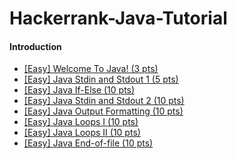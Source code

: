 # Hackerrank-Java-Tutorial

#### Introduction

*   [[Easy] Welcome To Java! (3 pts)](https://github.com/vivekkhillar/Hackerrank-Java-Tutorial/blob/6480a7ad166bf385267d02884bce8d53d79456ae/Introduction/Welcome%20To%20Java/welcometojava.java) 
*   [[Easy] Java Stdin and Stdout 1 (5 pts)](https://github.com/vivekkhillar/Hackerrank-Java-Tutorial/blob/f2f52c816db364f92ad122546d1c55a1c150456f/Introduction/Java%20Stdin%20and%20Stdout/javastdinandstdout.java)
*   [[Easy] Java If-Else (10 pts)](https://github.com/vivekkhillar/Hackerrank-Java-Tutorial/blob/b41da071812e31ba116bf1eb6e3af35c07d6d79d/Introduction/Java%20If%20Else/javaifelse.java)
*   [[Easy] Java Stdin and Stdout 2 (10 pts)](https://github.com/vivekkhillar/Hackerrank-Java-Tutorial/blob/dab741c2ea7e300033ca1d5e3691ba27327637e6/Introduction/Java%20Stdin%20and%20Stdout2/javastdinandstdout2.java)
*   [[Easy] Java Output Formatting (10 pts)](https://github.com/vivekkhillar/Hackerrank-Java-Tutorial/blob/e406655b4d0b30efe1c047484e47b91ae763a6c2/Introduction/Java%20Out%20Put%20format/javaoutputformat.java)
*   [[Easy] Java Loops I (10 pts)](https://github.com/vivekkhillar/Hackerrank-Java-Tutorial/blob/1a25f380deb25a2ef4616e5084075ea9857ad532/Introduction/Java%20Loops%20I/javaloopsI.java)
*   [[Easy] Java Loops II (10 pts)](https://www.hackerrank.com/challenges/java-loops/)
*   [[Easy] Java End-of-file (10 pts)](https://www.hackerrank.com/challenges/java-end-of-file/)
